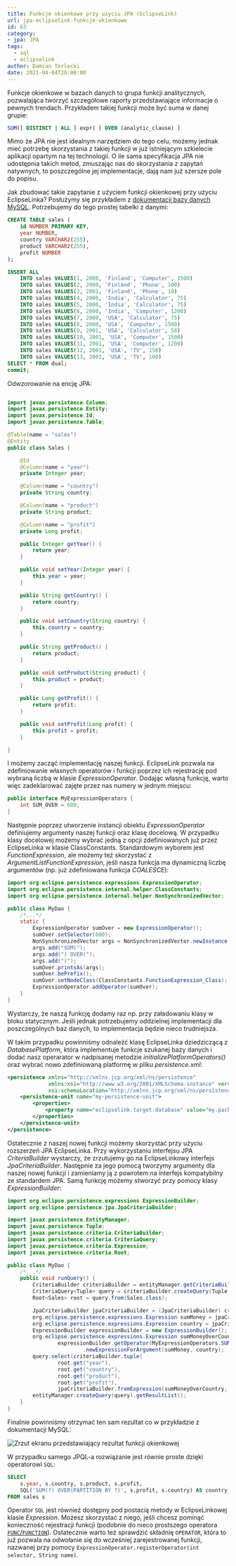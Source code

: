 ```yaml
---
title: Funkcje okienkowe przy użyciu JPA (EclipseLink)
url: jpa-eclipselink-funkcje-okienkowe
id: 63
category:
- jpa: JPA
tags:
  - sql
  - eclipselink
author: Damian Terlecki
date: 2021-04-04T20:00:00
---
```


Funkcje okienkowe w bazach danych to grupa funkcji analitycznych, pozwalająca tworzyć szczegółowe raporty
przedstawiające informacje o pewnych trendach. Przykładem takiej funkcji może być suma w danej grupie:
```sql
SUM([ DISTINCT | ALL ] expr) [ OVER (analytic_clause) ] 
```
Mimo że JPA nie jest idealnym narzędziem do tego celu, możemy jednak mieć potrzebę skorzystania z takiej funkcji w już istniejącym szkielecie
aplikacji opartym na tej technologii. O ile sama specyfikacja JPA nie udostępnia takich metod,
zmuszając nas do skorzystania z zapytań natywnych, to poszczególne jej implementacje, dają
nam już szersze pole do popisu.

Jak zbudować takie zapytanie z użyciem funkcji okienkowej przy użyciu EclipseLinka? Posłużymy się przykładem
z [dokumentacji bazy danych MySQL](https://docs.oracle.com/cd/E17952_01/mysql-8.0-en/window-functions-usage.html).
Potrzebujemy do tego prostej tabelki z danymi:

```sql
CREATE TABLE sales (
    id NUMBER PRIMARY KEY,
    year NUMBER,
    country VARCHAR2(255),
    product VARCHAR2(255),
    profit NUMBER
);

INSERT ALL
    INTO sales VALUES(1, 2000, 'Finland', 'Computer', 1500)
    INTO sales VALUES(2, 2000, 'Finland', 'Phone', 100)
    INTO sales VALUES(3, 2001, 'Finland', 'Phone', 10)
    INTO sales VALUES(4, 2000, 'India', 'Calculator', 75)
    INTO sales VALUES(5, 2000, 'India', 'Calculator', 75)
    INTO sales VALUES(6, 2000, 'India', 'Computer', 1200)
    INTO sales VALUES(7, 2000, 'USA', 'Calculator', 75)
    INTO sales VALUES(8, 2000, 'USA', 'Computer', 1500)
    INTO sales VALUES(9, 2001, 'USA', 'Calculator', 50)
    INTO sales VALUES(10, 2001, 'USA', 'Computer', 1500)
    INTO sales VALUES(11, 2001, 'USA', 'Computer', 1200)
    INTO sales VALUES(12, 2001, 'USA', 'TV', 150)
    INTO sales VALUES(13, 2001, 'USA', 'TV', 100)
SELECT * FROM dual;
commit;
```

Odwzorowanie na encję JPA:

```java

import javax.persistence.Column;
import javax.persistence.Entity;
import javax.persistence.Id;
import javax.persistence.Table;

@Table(name = "sales")
@Entity
public class Sales {

    @Id
    @Column(name = "year")
    private Integer year;

    @Column(name = "country")
    private String country;

    @Column(name = "product")
    private String product;

    @Column(name = "profit")
    private Long profit;

    public Integer getYear() {
        return year;
    }

    public void setYear(Integer year) {
        this.year = year;
    }

    public String getCountry() {
        return country;
    }

    public void setCountry(String country) {
        this.country = country;
    }

    public String getProduct() {
        return product;
    }

    public void setProduct(String product) {
        this.product = product;
    }

    public Long getProfit() {
        return profit;
    }

    public void setProfit(Long profit) {
        this.profit = profit;
    }

}
```

I możemy zacząć implementację naszej funkcji. EclipseLink pozwala na zdefiniowanie własnych operatorów i funkcji poprzez ich rejestrację
pod wybraną liczbą w klasie *ExpressionOperator*. Dodając własną funkcję, warto więc zadeklarować zajęte przez nas numery w jednym miejscu:

```java
public interface MyExpressionOperators {
    int SUM_OVER = 600;
}
```

Następnie poprzez utworzenie instancji obiektu *ExpressionOperator* definiujemy argumenty naszej funkcji oraz klasę docelową.
W przypadku klasy docelowej możemy wybrać jedną z opcji zdefiniowanych już przez EclipseLinka w klasie ClassConstants.
Standardowym wyborem jest *FunctionExpression*, ale możemy też skorzystać z *ArgumentListFunctionExpression*, jeśli nasza funkcja
ma dynamiczną liczbę argumentów (np. już zdefiniowana funkcja *COALESCE*):

```java
import org.eclipse.persistence.expressions.ExpressionOperator;
import org.eclipse.persistence.internal.helper.ClassConstants;
import org.eclipse.persistence.internal.helper.NonSynchronizedVector;

public class MyDao {
    /*...*/
    static {
        ExpressionOperator sumOver = new ExpressionOperator();
        sumOver.setSelector(600);
        NonSynchronizedVector args = NonSynchronizedVector.newInstance();
        args.add("SUM(");
        args.add(") OVER(");
        args.add(")");
        sumOver.printsAs(args);
        sumOver.bePrefix();
        sumOver.setNodeClass(ClassConstants.FunctionExpression_Class);
        ExpressionOperator.addOperator(sumOver);
    }
}
```

Wystarczy, że naszą funkcję dodamy raz np. przy załadowaniu klasy w bloku statycznym. Jeśli jednak potrzebujemy oddzielnej implementacji
dla poszczególnych baz danych, to implementacja będzie nieco trudniejsza.

W takim przypadku powinniśmy odnaleźć klasę EclipseLinka
dziedziczącą z *DatabasePlatform*, która implementuje funkcje szukanej bazy danych i dodać nasz operarator w nadpisanej metodzie
*initializePlatformOperators()* oraz wybrać nowo zdefiniowaną platformę w pliku *persistence.xml*:

```xml
<persistence xmlns="http://xmlns.jcp.org/xml/ns/persistence"
             xmlns:xsi="http://www.w3.org/2001/XMLSchema-instance" version="2.2"
             xsi:schemaLocation="http://xmlns.jcp.org/xml/ns/persistence http://xmlns.jcp.org/xml/ns/persistence/persistence_2_2.xsd">
    <persistence-unit name="my-persistence-unit">
        <properties>
            <property name="eclipselink.target-database" value="my.package.Class"/>
        </properties>
    </persistence-unit>
</persistence>
```

Ostatecznie z naszej nowej funkcji możemy skorzystać przy użyciu rozszerzeń JPA EclipseLinka.
Przy wykorzystaniu interfejsu JPA *CriteriaBuilder* wystarczy, że zrzutujemy go na EclipseLinkowy interfejs *JpaCriteriaBuilder*.
Następnie za jego pomocą tworzymy argumenty dla naszej nowej funkcji i zamieniamy ją z powrotem na interfejs kompatybilny ze standardem JPA.
Samą funkcję możemy stworzyć przy pomocy klasy *ExpressionBuilder*:

```java
import org.eclipse.persistence.expressions.ExpressionBuilder;
import org.eclipse.persistence.jpa.JpaCriteriaBuilder;

import javax.persistence.EntityManager;
import javax.persistence.Tuple;
import javax.persistence.criteria.CriteriaBuilder;
import javax.persistence.criteria.CriteriaQuery;
import javax.persistence.criteria.Expression;
import javax.persistence.criteria.Root;

public class MyDao {
    /*...*/
    public void runQuery() {
        CriteriaBuilder criteriaBuilder = entityManager.getCriteriaBuilder();
        CriteriaQuery<Tuple> query = criteriaBuilder.createQuery(Tuple.class);
        Root<Sales> root = query.from(Sales.class);

        JpaCriteriaBuilder jpaCriteriaBuilder = (JpaCriteriaBuilder) criteriaBuilder;
        org.eclipse.persistence.expressions.Expression sumMoney = jpaCriteriaBuilder.toExpression(root.get("profit"));
        org.eclipse.persistence.expressions.Expression country = jpaCriteriaBuilder.toExpression(root.get("country"));
        ExpressionBuilder expressionBuilder = new ExpressionBuilder();
        org.eclipse.persistence.expressions.Expression sumMoneyOverCountry =
                expressionBuilder.getOperator(MyExpressionOperators.SUM_OVER)
                        .newExpressionForArgument(sumMoney, country);
        query.select(criteriaBuilder.tuple(
                root.get("year"),
                root.get("country"),
                root.get("product"),
                root.get("profit"),
                jpaCriteriaBuilder.fromExpression(sumMoneyOverCountry, Long.class)));
        entityManager.createQuery(query).getResultList();
    }
}
```

Finalnie powinniśmy otrzymać ten sam rezultat co w przykładzie z dokumentacji MySQL:

<img src="/img/hq/jpa-window-functions.png" alt="Zrzut ekranu przedstawiający rezultat funkcji okienkowej" title="EclipseLink – rezultat funkcji okienkowej">

W przypadku samego JPQL-a rozwiązanie jest równie proste dzięki operatorowi `SQL`:
```sql
SELECT
    s.year, s.country, s.product, s.profit,
    SQL('SUM(?) OVER(PARTITION BY ?)', s.profit, s.country) AS country_profit
FROM sales s
```

Operator `SQL` jest również dostępny pod postacią metody w EclipseLinkowej klasie *Expression*. Możesz skorzystać z niego, jeśli chcesz
pominąć konieczność rejestracji funkcji (podobnie do nieco prostszego operatora [`FUNC`/`FUNCTION`](https://www.eclipse.org/eclipselink/documentation/3.0/jpa/extensions/jpql.htm#CIHCCHIC)).
Ostatecznie warto też sprawdzić składnię `OPERATOR`, która to już pozwala na odwołanie się do wcześniej zarejestrowanej funkcji, nazwanej przy pomocy `ExpressionOperator.registerOperator(int selector, String name)`.